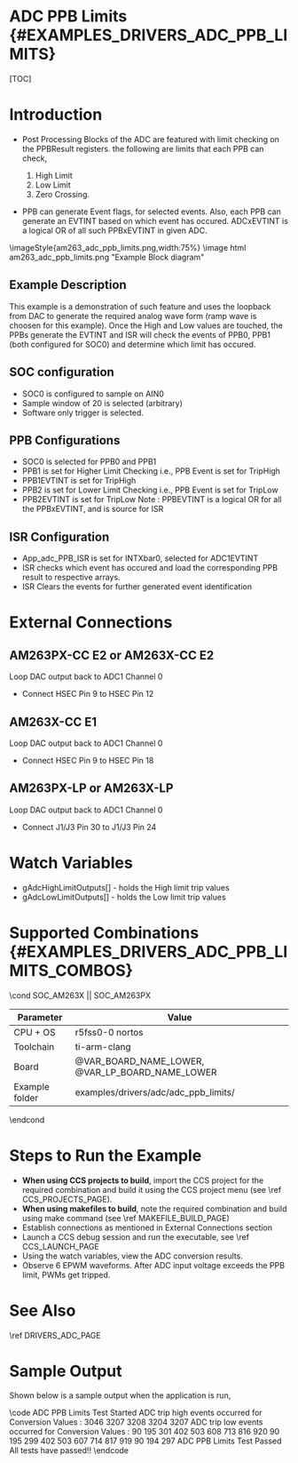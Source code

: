 # ADC PPB Limits {#EXAMPLES_DRIVERS_ADC_PPB_LIMITS}

[TOC]

# Introduction
- Post Processing Blocks of the ADC are featured with limit checking on the PPBResult registers. the following are limits that each PPB can check,
    1. High Limit
    2. Low Limit
    3. Zero Crossing.

- PPB can generate Event flags, for selected events. Also, each PPB can generate an EVTINT based on which event has occured. ADCxEVTINT is a logical OR of all such PPBxEVTINT in given ADC.

\imageStyle{am263_adc_ppb_limits.png,width:75%}
\image html am263_adc_ppb_limits.png "Example Block diagram"
## Example Description
This example is a demonstration of such feature and uses the loopback from DAC to generate the required analog wave form (ramp wave is choosen for this example). Once the High and Low values are touched, the PPBs generate the EVTINT and ISR will check the events of PPB0, PPB1 (both configured for SOC0) and determine which limit has occured.


## SOC configuration
- SOC0 is configured to sample on AIN0
- Sample window of 20 is selected (arbitrary)
- Software only trigger is selected.
## PPB Configurations
- SOC0 is selected for PPB0 and PPB1
- PPB1 is set for Higher Limit Checking i.e., PPB Event is set for TripHigh
- PPB1EVTINT is set for TripHigh
- PPB2 is set for Lower Limit Checking i.e., PPB Event is set for TripLow
- PPB2EVTINT is set for TripLow
Note :  PPBEVTINT is a logical OR for all the PPBxEVTINT, and is source for ISR

## ISR Configuration
- App_adc_PPB_ISR is set for INTXbar0, selected for ADC1EVTINT
- ISR checks which event has occured and load the corresponding PPB result to respective arrays.
- ISR Clears the events for further generated event identification

# External Connections

## AM263PX-CC E2 or AM263X-CC E2
Loop DAC output back to ADC1 Channel 0
- Connect HSEC Pin 9 to HSEC Pin 12
## AM263X-CC E1
Loop DAC output back to ADC1 Channel 0
- Connect HSEC Pin 9 to HSEC Pin 18

## AM263PX-LP or AM263X-LP
Loop DAC output back to ADC1 Channel 0
- Connect J1/J3 Pin 30 to J1/J3 Pin 24

# Watch Variables
- gAdcHighLimitOutputs[] - holds the High limit trip values
- gAdcLowLimitOutputs[] - holds the Low limit trip values

# Supported Combinations {#EXAMPLES_DRIVERS_ADC_PPB_LIMITS_COMBOS}

\cond SOC_AM263X || SOC_AM263PX

 Parameter      | Value
 ---------------|-----------
 CPU + OS       | r5fss0-0 nortos
 Toolchain      | ti-arm-clang
 Board          | @VAR_BOARD_NAME_LOWER, @VAR_LP_BOARD_NAME_LOWER
 Example folder | examples/drivers/adc/adc_ppb_limits/

\endcond

# Steps to Run the Example

- **When using CCS projects to build**, import the CCS project for the required combination
  and build it using the CCS project menu (see \ref CCS_PROJECTS_PAGE).
- **When using makefiles to build**, note the required combination and build using
  make command (see \ref MAKEFILE_BUILD_PAGE)
- Establish connections as mentioned in External Connections section
- Launch a CCS debug session and run the executable, see \ref CCS_LAUNCH_PAGE
- Using the watch variables, view the ADC conversion results.
- Observe 6 EPWM waveforms. After ADC input voltage exceeds the PPB limit, PWMs get tripped.

# See Also

\ref DRIVERS_ADC_PAGE

# Sample Output

Shown below is a sample output when the application is run,

\code
ADC PPB Limits Test Started
ADC trip high events occurred for Conversion Values :
	3046
	3207
	3208
	3204
	3207
ADC trip low events occurred for Conversion Values :
	90
	195
	301
	402
	503
	608
	713
	816
	920
	90
	195
	299
	402
	503
	607
	714
	817
	919
	90
	194
	297
ADC PPB Limits Test Passed
All tests have passed!!
\endcode
